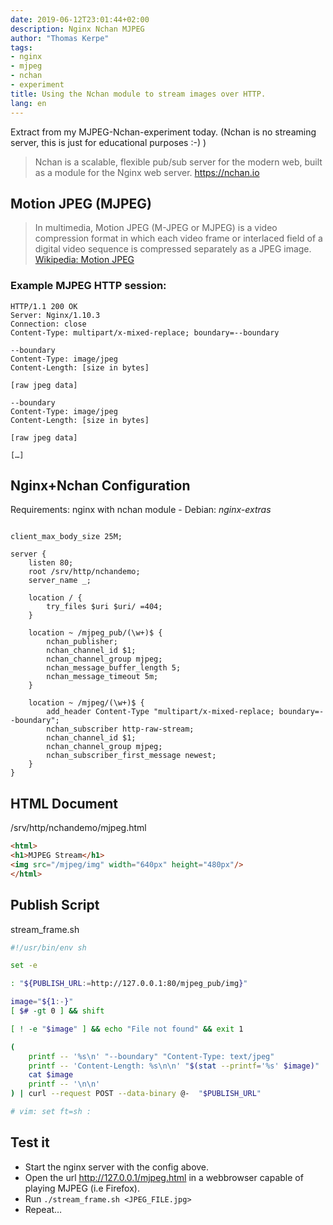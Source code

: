 ```yaml
---
date: 2019-06-12T23:01:44+02:00
description: Nginx Nchan MJPEG
author: "Thomas Kerpe"
tags:
- nginx
- mjpeg
- nchan
- experiment
title: Using the Nchan module to stream images over HTTP.
lang: en
---
```


Extract from my MJPEG-Nchan-experiment today.
(Nchan is no streaming server, this is just for educational purposes :-) )


> Nchan is a scalable, flexible pub/sub server for the modern web, built as a module for the Nginx web server.
https://nchan.io


## Motion JPEG (MJPEG)

> In multimedia, Motion JPEG (M-JPEG or MJPEG) is a video compression format in which each video frame or interlaced field of a digital video sequence is compressed separately as a JPEG image.
[Wikipedia: Motion JPEG](https://en.wikipedia.org/wiki/Motion_JPEG)



### Example MJPEG HTTP session:

```http
HTTP/1.1 200 OK
Server: Nginx/1.10.3
Connection: close
Content-Type: multipart/x-mixed-replace; boundary=--boundary

--boundary
Content-Type: image/jpeg
Content-Length: [size in bytes]

[raw jpeg data]

--boundary
Content-Type: image/jpeg
Content-Length: [size in bytes]

[raw jpeg data]

[…]
```


## Nginx+Nchan Configuration

Requirements: nginx with nchan module - Debian: *nginx-extras*

```nginx

client_max_body_size 25M;

server {
    listen 80;
    root /srv/http/nchandemo;
    server_name _;

    location / {
        try_files $uri $uri/ =404;
    }

    location ~ /mjpeg_pub/(\w+)$ {
        nchan_publisher;
        nchan_channel_id $1;
        nchan_channel_group mjpeg;
        nchan_message_buffer_length 5;
        nchan_message_timeout 5m;
    }

    location ~ /mjpeg/(\w+)$ {
        add_header Content-Type "multipart/x-mixed-replace; boundary=--boundary";
        nchan_subscriber http-raw-stream;
        nchan_channel_id $1;
        nchan_channel_group mjpeg;
        nchan_subscriber_first_message newest;
    }
}
```


## HTML Document
/srv/http/nchandemo/mjpeg.html
```html
<html>
<h1>MJPEG Stream</h1>
<img src="/mjpeg/img" width="640px" height="480px"/>
</html>
```


## Publish Script

stream_frame.sh
```sh
#!/usr/bin/env sh

set -e

: "${PUBLISH_URL:=http://127.0.0.1:80/mjpeg_pub/img}"

image="${1:-}"
[ $# -gt 0 ] && shift

[ ! -e "$image" ] && echo "File not found" && exit 1

(
    printf -- '%s\n' "--boundary" "Content-Type: text/jpeg"
    printf -- 'Content-Length: %s\n\n' "$(stat --printf='%s' $image)"
    cat $image
    printf -- '\n\n'
) | curl --request POST --data-binary @-  "$PUBLISH_URL"

# vim: set ft=sh :
```


## Test it

* Start the nginx server with the config above.
* Open the url http://127.0.0.1/mjpeg.html in a webbrowser capable of playing MJPEG (i.e Firefox).
* Run `./stream_frame.sh <JPEG_FILE.jpg>`
* Repeat…

